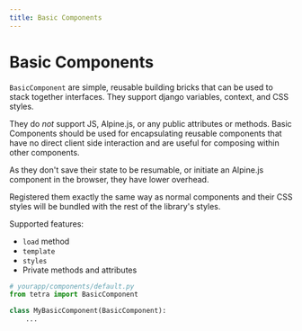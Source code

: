 ```yaml
---
title: Basic Components
---
```


# Basic Components

`BasicComponent` are simple, reusable building bricks that can be used to stack together interfaces. They support django variables, context, and CSS styles. 

They do *not* support JS, Alpine.js, or any public attributes or methods. Basic Components should be used for encapsulating reusable components that have no direct client side interaction and are useful for composing within other components.

As they don't save their state to be resumable, or initiate an Alpine.js component in the browser, they have lower overhead.

Registered them exactly the same way as normal components and their CSS styles will be bundled with the rest of the library's styles.

Supported features:

- `load` method
- `template`
- `styles`
- Private methods and attributes

``` python
# yourapp/components/default.py
from tetra import BasicComponent

class MyBasicComponent(BasicComponent):
    ...
```